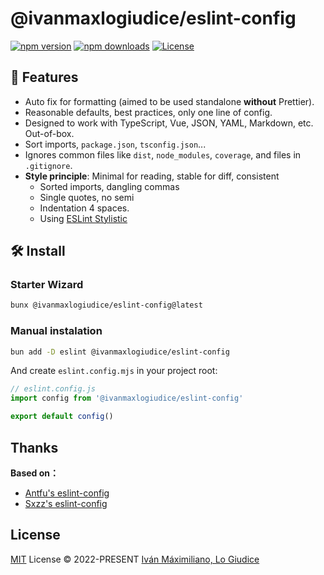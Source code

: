 # @ivanmaxlogiudice/eslint-config

[![npm version][npm-version-src]][npm-version-href]
[![npm downloads][npm-downloads-src]][npm-downloads-href]
[![License][license-src]][license-href]

## 🌟 Features

- Auto fix for formatting (aimed to be used standalone **without** Prettier).
- Reasonable defaults, best practices, only one line of config.
- Designed to work with TypeScript, Vue, JSON, YAML, Markdown, etc. Out-of-box.
- Sort imports, `package.json`, `tsconfig.json`...
- Ignores common files like `dist`, `node_modules`, `coverage`, and files in `.gitignore`.
- **Style principle**: Minimal for reading, stable for diff, consistent
  - Sorted imports, dangling commas
  - Single quotes, no semi
  - Indentation 4 spaces.
  - Using [ESLint Stylistic](https://github.com/eslint-stylistic/eslint-stylistic)

## 🛠️ Install

### Starter Wizard

```bash
bunx @ivanmaxlogiudice/eslint-config@latest
```

### Manual instalation

```bash
bun add -D eslint @ivanmaxlogiudice/eslint-config
```

And create `eslint.config.mjs` in your project root:

```js
// eslint.config.js
import config from '@ivanmaxlogiudice/eslint-config'

export default config()
```

## Thanks

**Based on：**
- [Antfu's eslint-config](https://github.com/antfu/eslint-config)
- [Sxzz's eslint-config](https://github.com/sxzz/eslint-config)

## License

[MIT](./LICENSE) License © 2022-PRESENT [Iván Máximiliano, Lo Giudice](https://github.com/ivanmaxlogiudice)

<!-- Badges -->

[npm-version-src]: https://img.shields.io/npm/v/@ivanmaxlogiudice/eslint-config?style=flat&colorA=080f12&colorB=1fa669
[npm-version-href]: https://npmjs.com/package/@ivanmaxlogiudice/eslint-config
[npm-downloads-src]: https://img.shields.io/npm/dm/@ivanmaxlogiudice/eslint-config?style=flat&colorA=080f12&colorB=1fa669
[npm-downloads-href]: https://npmjs.com/package/@ivanmaxlogiudice/eslint-config
[license-src]: https://img.shields.io/github/license/ivanmaxlogiudice/eslint-config.svg?style=flat&colorA=080f12&colorB=1fa669
[license-href]: https://github.com/ivanmaxlogiudice/eslint-config/blob/main/LICENSE
